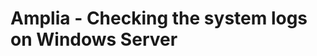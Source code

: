 ﻿# Amplia - Checking the system logs on Windows Server

<!-- link to version in Portuguese -->
<div data-alt-locales="pt-br"></div>
